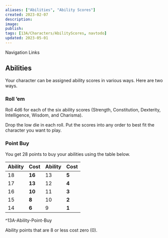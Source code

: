 ```yaml
---
aliases: ["Abilities", "Ability Scores"]
created: 2023-02-07
description: 
image: 
publish: 
tags: [13A/Characters/AbilityScores, navtodo]
updated: 2023-05-01
---
```


Navigation Links 

## Abilities

Your character can be assigned ability scores in various ways. Here are two ways.

### Roll ’em

Roll 4d6 for each of the six ability scores (Strength, Constitution, Dexterity, Intelligence, Wisdom, and Charisma). 

Drop the low die in each roll. Put the scores into any order to best fit the character you want to play.

### Point Buy

You get 28 points to buy your abilities using the table below.

| Ability | **Cost** | Ability | **Cost** |
| ------- | ---- | ------- | ---- |
| 18      | **16**   |   13      |  **5**    |
| 17      | **13**   |   12      |  **4**    |
| 16      | **10**   |   11      |   **3**   |
| 15      | **8**    |   10      |   **2**   |
| 14      | **6**    |   9      |  **1**    |  
^13A-Ability-Point-Buy

Ability points that are 8 or less cost zero (0).
